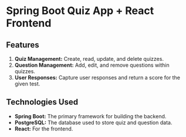 # Spring Boot Quiz App + React Frontend

## Features

1. **Quiz Management:** Create, read, update, and delete quizzes.
2. **Question Management:** Add, edit, and remove questions within quizzes.
3. **User Responses:** Capture user responses and return a score for the given test.

## Technologies Used

- **Spring Boot:** The primary framework for building the backend.
- **PostgreSQL:** The database used to store quiz and question data.
- **React:** For the frontend.
